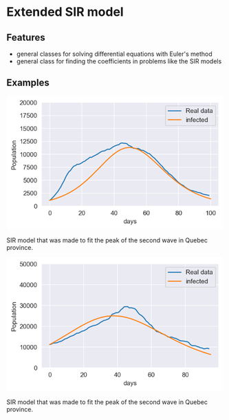# Extended SIR model

## Features
- general classes for solving differential equations with Euler's method
- general class for finding the coefficients in problems like the SIR models

## Examples

![image](firstwave.png)

SIR model that was made to fit the peak of the second wave in Quebec province.

![image](secondwave.png)

SIR model that was made to fit the peak of the second wave in Quebec province.
